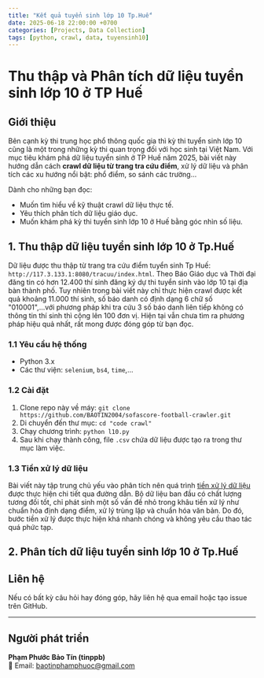 ```yaml
---
title: "Kết quả tuyển sinh lớp 10 Tp.Huế"
date: 2025-06-18 22:00:00 +0700
categories: [Projects, Data Collection]
tags: [python, crawl, data, tuyensinh10]
---
```


# Thu thập và Phân tích dữ liệu tuyển sinh lớp 10 ở TP Huế

## Giới thiệu
Bên cạnh kỳ thi trung học phổ thông quốc gia thì kỳ thi tuyển sinh lớp 10 cũng là một trong những kỳ thi quan trọng đối với học sinh tại Việt Nam. Với mục tiêu khám phá dữ liệu tuyển sinh ở TP Huế năm 2025, bài viết này hướng dẫn cách **crawl dữ liệu từ trang tra cứu điểm**, xử lý dữ liệu và phân tích các xu hướng nổi bật: phổ điểm, so sánh các trường...

Dành cho những bạn đọc:
- Muốn tìm hiểu về kỹ thuật crawl dữ liệu thực tế.
- Yêu thích phân tích dữ liệu giáo dục.
- Muốn khám phá kỳ thi tuyển sinh lớp 10 ở Huế bằng góc nhìn số liệu.

## 1. Thu thập dữ liệu tuyển sinh lớp 10 ở Tp.Huế

Dữ liệu được thu thập từ trang tra cứu điểm tuyển sinh Tp Huế: `http://117.3.133.1:8080/tracuu/index.html`. Theo Báo Giáo dục và Thời đại đăng tin có hơn 12.400 thí sinh đăng ký dự thi tuyển sinh vào lớp 10 tại địa bàn thành phố. Tuy nhiên trong bài viết này chỉ thực hiện crawl được kết quả khoảng 11.000 thí sinh, số báo danh có định dạng 6 chữ số "010001",...với phương pháp khi tra cứu 3 số báo danh liên tiếp không có thông tin thí sinh thì cộng lên 100 đơn vị. Hiện tại vẫn chưa tìm ra phương pháp hiệu quả nhất, rất mong được đóng góp từ bạn đọc.

### 1.1 Yêu cầu hệ thống
- Python 3.x
- Các thư viện: `selenium`, `bs4`, `time`,...

### 1.2 Cài đặt
1. Clone repo này về máy:
   ```git clone https://github.com/BAOTIN2004/sofascore-football-crawler.git ```
2. Di chuyển đến thư mục:
    ```cd "code crawl"```
3. Chạy chương trình:
    ```python l10.py ```
4. Sau khi chạy thành công, file `.csv` chứa dữ liệu được tạo ra trong thư mục làm việc.

### 1.3 Tiền xử lý dữ liệu
Bài viết này tập trung chủ yếu vào phân tích nên quá trình [tiền xử lý dữ liệu](https://github.com/BAOTIN2004/sofascore-football-crawler/blob/main/code%20crawl/data_preprocessed_tuyensinh10.ipynb) được thực hiện chi tiết qua đường dẫn.
Bộ dữ liệu ban đầu có chất lượng tương đối tốt, chỉ phát sinh một số vấn đề nhỏ trong khâu tiền xử lý như chuẩn hóa định dạng điểm, xử lý trùng lặp và chuẩn hóa văn bản. Do đó, bước tiền xử lý được thực hiện khá nhanh chóng và không yêu cầu thao tác quá phức tạp.
## 2. Phân tích dữ liệu tuyển sinh lớp 10 ở Tp.Huế





## Liên hệ
Nếu có bất kỳ câu hỏi hay đóng góp, hãy liên hệ qua email hoặc tạo issue trên GitHub.

---
## Người phát triển
**Phạm Phước Bảo Tín (tinppb)**  
📧 Email: [baotinphamphuoc@gmail.com](mailto:baotinphamphuoc@gmail.com)  
